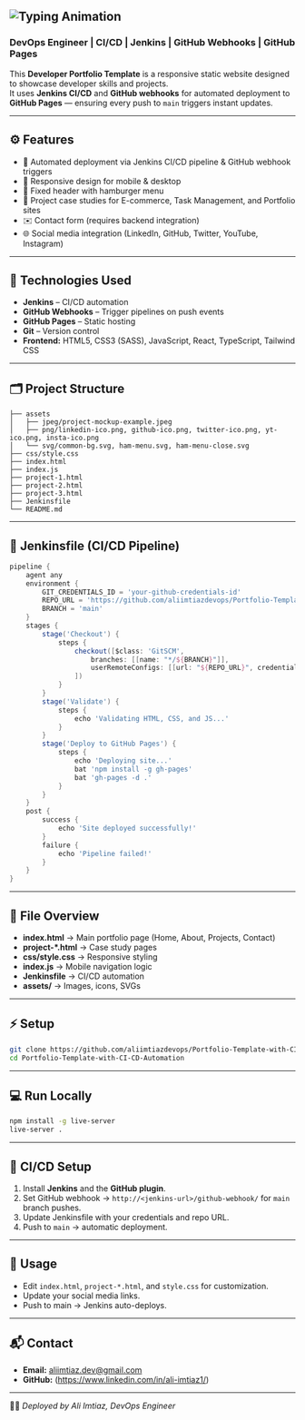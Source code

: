 
![Typing Animation](https://readme-typing-svg.herokuapp.com/?font=Righteous&color=9D4EDD&size=35&center=true&vCenter=true&width=600&height=70&duration=3000&lines=Developer+Portfolio+Template;Automated+CI/CD+Deployment;Jenkins+%26+GitHub+Webhooks;)
---
### **DevOps Engineer | CI/CD | Jenkins | GitHub Webhooks | GitHub Pages**

This **Developer Portfolio Template** is a responsive static website designed to showcase developer skills and projects.  
It uses **Jenkins CI/CD** and **GitHub webhooks** for automated deployment to **GitHub Pages** — ensuring every push to `main` triggers instant updates.  

---

## ⚙️ Features
- 🔄 Automated deployment via Jenkins CI/CD pipeline & GitHub webhook triggers  
- 📱 Responsive design for mobile & desktop  
- 🧭 Fixed header with hamburger menu  
- 💼 Project case studies for E-commerce, Task Management, and Portfolio sites  
- ✉️ Contact form (requires backend integration)  
- 🌐 Social media integration (LinkedIn, GitHub, Twitter, YouTube, Instagram)

---

## 🧰 Technologies Used
- **Jenkins** – CI/CD automation  
- **GitHub Webhooks** – Trigger pipelines on push events  
- **GitHub Pages** – Static hosting  
- **Git** – Version control  
- **Frontend:** HTML5, CSS3 (SASS), JavaScript, React, TypeScript, Tailwind CSS    

---

## 🗂️ Project Structure
```plaintext
├── assets
│   ├── jpeg/project-mockup-example.jpeg
│   ├── png/linkedin-ico.png, github-ico.png, twitter-ico.png, yt-ico.png, insta-ico.png
│   └── svg/common-bg.svg, ham-menu.svg, ham-menu-close.svg
├── css/style.css
├── index.html
├── index.js
├── project-1.html
├── project-2.html
├── project-3.html
├── Jenkinsfile
└── README.md
```

---

## 🧩 Jenkinsfile (CI/CD Pipeline)
```groovy
pipeline {
    agent any
    environment {
        GIT_CREDENTIALS_ID = 'your-github-credentials-id'
        REPO_URL = 'https://github.com/aliimtiazdevops/Portfolio-Template-with-CI-CD-Automation'
        BRANCH = 'main'
    }
    stages {
        stage('Checkout') {
            steps {
                checkout([$class: 'GitSCM',
                    branches: [[name: "*/${BRANCH}"]],
                    userRemoteConfigs: [[url: "${REPO_URL}", credentialsId: "${GIT_CREDENTIALS_ID}"]]
                ])
            }
        }
        stage('Validate') {
            steps {
                echo 'Validating HTML, CSS, and JS...'
            }
        }
        stage('Deploy to GitHub Pages') {
            steps {
                echo 'Deploying site...'
                bat 'npm install -g gh-pages'
                bat 'gh-pages -d .'
            }
        }
    }
    post {
        success {
            echo 'Site deployed successfully!'
        }
        failure {
            echo 'Pipeline failed!'
        }
    }
}
```

---

## 🧱 File Overview
- **index.html** → Main portfolio page (Home, About, Projects, Contact)  
- **project-\*.html** → Case study pages  
- **css/style.css** → Responsive styling  
- **index.js** → Mobile navigation logic  
- **Jenkinsfile** → CI/CD automation  
- **assets/** → Images, icons, SVGs  

---

## ⚡ Setup
```bash
git clone https://github.com/aliimtiazdevops/Portfolio-Template-with-CI-CD-Automation.git
cd Portfolio-Template-with-CI-CD-Automation
```

---

## 💻 Run Locally
```bash
npm install -g live-server
live-server .
```

---

## 🧩 CI/CD Setup
1. Install **Jenkins** and the **GitHub plugin**.  
2. Set GitHub webhook → `http://<jenkins-url>/github-webhook/` for `main` branch pushes.  
3. Update Jenkinsfile with your credentials and repo URL.  
4. Push to `main` → automatic deployment.  

---

## 🧠 Usage
- Edit `index.html`, `project-*.html`, and `style.css` for customization.  
- Update your social media links.  
- Push to main → Jenkins auto-deploys.  

---

## 📬 Contact
- **Email:** aliimtiaz.dev@gmail.com  
- **GitHub:** (https://www.linkedin.com/in/ali-imtiaz1/)

---


🧑‍💻 *Deployed by Ali Imtiaz, DevOps Engineer*
